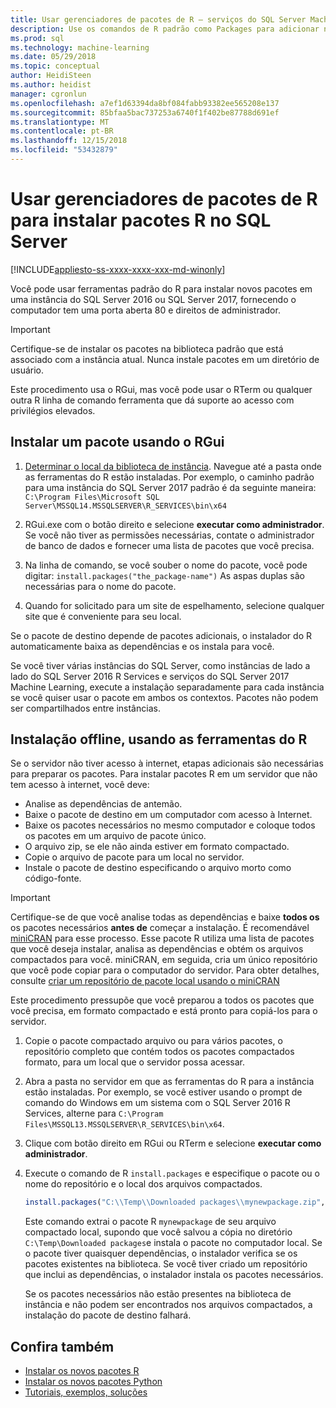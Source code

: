 ```yaml
---
title: Usar gerenciadores de pacotes de R – serviços do SQL Server Machine Learning
description: Use os comandos de R padrão como Packages para adicionar novos pacotes do R para SQL Server 2016 R Services ou serviços SQL Server 2017 Machine Learning (no banco de dados).
ms.prod: sql
ms.technology: machine-learning
ms.date: 05/29/2018
ms.topic: conceptual
author: HeidiSteen
ms.author: heidist
manager: cgronlun
ms.openlocfilehash: a7ef1d63394da8bf084fabb93382ee565208e137
ms.sourcegitcommit: 85bfaa5bac737253a6740f1f402be87788d691ef
ms.translationtype: MT
ms.contentlocale: pt-BR
ms.lasthandoff: 12/15/2018
ms.locfileid: "53432879"
---
```

# <a name="use-r-package-managers-to-install-r-packages-on-sql-server"></a>Usar gerenciadores de pacotes de R para instalar pacotes R no SQL Server
[!INCLUDE[appliesto-ss-xxxx-xxxx-xxx-md-winonly](../../includes/appliesto-ss-xxxx-xxxx-xxx-md-winonly.md)]

Você pode usar ferramentas padrão do R para instalar novos pacotes em uma instância do SQL Server 2016 ou SQL Server 2017, fornecendo o computador tem uma porta aberta 80 e direitos de administrador.

> [!IMPORTANT] 
> Certifique-se de instalar os pacotes na biblioteca padrão que está associado com a instância atual. Nunca instale pacotes em um diretório de usuário.

Este procedimento usa o RGui, mas você pode usar o RTerm ou qualquer outra R linha de comando ferramenta que dá suporte ao acesso com privilégios elevados.

## <a name="install-a-package-using-rgui"></a>Instalar um pacote usando o RGui

1. [Determinar o local da biblioteca de instância](installing-and-managing-r-packages.md). Navegue até a pasta onde as ferramentas do R estão instaladas. Por exemplo, o caminho padrão para uma instância do SQL Server 2017 padrão é da seguinte maneira: `C:\Program Files\Microsoft SQL Server\MSSQL14.MSSQLSERVER\R_SERVICES\bin\x64`

1. RGui.exe com o botão direito e selecione **executar como administrador**. Se você não tiver as permissões necessárias, contate o administrador de banco de dados e fornecer uma lista de pacotes que você precisa.

1. Na linha de comando, se você souber o nome do pacote, você pode digitar: `install.packages("the_package-name")` As aspas duplas são necessárias para o nome do pacote.

1. Quando for solicitado para um site de espelhamento, selecione qualquer site que é conveniente para seu local.

Se o pacote de destino depende de pacotes adicionais, o instalador do R automaticamente baixa as dependências e os instala para você.

Se você tiver várias instâncias do SQL Server, como instâncias de lado a lado do SQL Server 2016 R Services e serviços do SQL Server 2017 Machine Learning, execute a instalação separadamente para cada instância se você quiser usar o pacote em ambos os contextos. Pacotes não podem ser compartilhados entre instâncias.

## <a name = "bkmk_offlineInstall"></a> Instalação offline, usando as ferramentas do R

Se o servidor não tiver acesso à internet, etapas adicionais são necessárias para preparar os pacotes. Para instalar pacotes R em um servidor que não tem acesso à internet, você deve:

+ Analise as dependências de antemão.
+ Baixe o pacote de destino em um computador com acesso à Internet.
+ Baixe os pacotes necessários no mesmo computador e coloque todos os pacotes em um arquivo de pacote único.
+ O arquivo zip, se ele não ainda estiver em formato compactado.
+ Copie o arquivo de pacote para um local no servidor.
+ Instale o pacote de destino especificando o arquivo morto como código-fonte.

> [!IMPORTANT] 
>  Certifique-se de que você analise todas as dependências e baixe **todos os** os pacotes necessários **antes de** começar a instalação. É recomendável [miniCRAN](https://mran.microsoft.com/package/miniCRAN) para esse processo. Esse pacote R utiliza uma lista de pacotes que você deseja instalar, analisa as dependências e obtém os arquivos compactados para você. miniCRAN, em seguida, cria um único repositório que você pode copiar para o computador do servidor. Para obter detalhes, consulte [criar um repositório de pacote local usando o miniCRAN](create-a-local-package-repository-using-minicran.md)

Este procedimento pressupõe que você preparou a todos os pacotes que você precisa, em formato compactado e está pronto para copiá-los para o servidor.

1. Copie o pacote compactado arquivo ou para vários pacotes, o repositório completo que contém todos os pacotes compactados formato, para um local que o servidor possa acessar.

2. Abra a pasta no servidor em que as ferramentas do R para a instância estão instaladas. Por exemplo, se você estiver usando o prompt de comando do Windows em um sistema com o SQL Server 2016 R Services, alterne para `C:\Program Files\MSSQL13.MSSQLSERVER\R_SERVICES\bin\x64`.

3. Clique com botão direito em RGui ou RTerm e selecione **executar como administrador**.

4. Execute o comando de R `install.packages` e especifique o pacote ou o nome do repositório e o local dos arquivos compactados.

    ```R
    install.packages("C:\\Temp\\Downloaded packages\\mynewpackage.zip", repos=NULL)
    ```

    Este comando extrai o pacote R `mynewpackage` de seu arquivo compactado local, supondo que você salvou a cópia no diretório `C:\Temp\Downloaded packages`e instala o pacote no computador local. Se o pacote tiver quaisquer dependências, o instalador verifica se os pacotes existentes na biblioteca. Se você tiver criado um repositório que inclui as dependências, o instalador instala os pacotes necessários.

    Se os pacotes necessários não estão presentes na biblioteca de instância e não podem ser encontrados nos arquivos compactados, a instalação do pacote de destino falhará.

## <a name="see-also"></a>Confira também

+ [Instalar os novos pacotes R](install-additional-r-packages-on-sql-server.md)
+ [Instalar os novos pacotes Python](../python/install-additional-python-packages-on-sql-server.md)
+ [Tutoriais, exemplos, soluções](../tutorials/machine-learning-services-tutorials.md)
